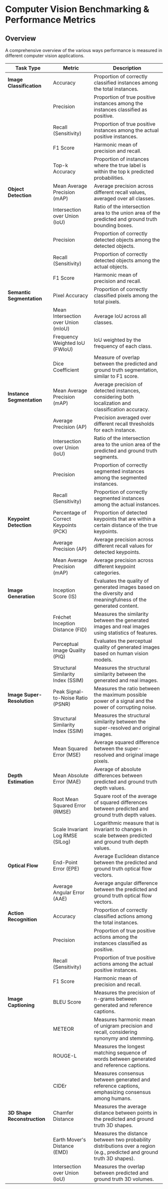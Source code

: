 # Computer Vision Benchmarking & Performance Metrics

## Overview 

A comprehensive overview of the various ways performance is measured in different computer vision applications.


| **Task Type**                | **Metric**                         | **Description**                                                                                               |
|------------------------------|------------------------------------|---------------------------------------------------------------------------------------------------------------|
| **Image Classification**     | Accuracy                           | Proportion of correctly classified instances among the total instances.                                       |
|                              | Precision                          | Proportion of true positive instances among the instances classified as positive.                             |
|                              | Recall (Sensitivity)               | Proportion of true positive instances among the actual positive instances.                                    |
|                              | F1 Score                           | Harmonic mean of precision and recall.                                                                        |
|                              | Top-k Accuracy                     | Proportion of instances where the true label is within the top k predicted probabilities.                     |
| **Object Detection**         | Mean Average Precision (mAP)       | Average precision across different recall values, averaged over all classes.                                  |
|                              | Intersection over Union (IoU)      | Ratio of the intersection area to the union area of the predicted and ground truth bounding boxes.            |
|                              | Precision                          | Proportion of correctly detected objects among the detected objects.                                          |
|                              | Recall (Sensitivity)               | Proportion of correctly detected objects among the actual objects.                                            |
|                              | F1 Score                           | Harmonic mean of precision and recall.                                                                        |
| **Semantic Segmentation**    | Pixel Accuracy                     | Proportion of correctly classified pixels among the total pixels.                                             |
|                              | Mean Intersection over Union (mIoU)| Average IoU across all classes.                                                                                |
|                              | Frequency Weighted IoU (FWIoU)     | IoU weighted by the frequency of each class.                                                                  |
|                              | Dice Coefficient                   | Measure of overlap between the predicted and ground truth segmentation, similar to F1 score.                  |
| **Instance Segmentation**    | Mean Average Precision (mAP)       | Average precision of detected instances, considering both localization and classification accuracy.           |
|                              | Average Precision (AP)             | Precision averaged over different recall thresholds for each instance.                                        |
|                              | Intersection over Union (IoU)      | Ratio of the intersection area to the union area of the predicted and ground truth segments.                  |
|                              | Precision                          | Proportion of correctly segmented instances among the segmented instances.                                    |
|                              | Recall (Sensitivity)               | Proportion of correctly segmented instances among the actual instances.                                       |
| **Keypoint Detection**       | Percentage of Correct Keypoints (PCK)| Proportion of detected keypoints that are within a certain distance of the true keypoints.                   |
|                              | Average Precision (AP)             | Average precision across different recall values for detected keypoints.                                      |
|                              | Mean Average Precision (mAP)       | Average precision across different keypoint categories.                                                       |
| **Image Generation**         | Inception Score (IS)               | Evaluates the quality of generated images based on the diversity and meaningfulness of the generated content.  |
|                              | Fréchet Inception Distance (FID)   | Measures the similarity between the generated images and real images using statistics of features.            |
|                              | Perceptual Image Quality (PIQ)     | Evaluates the perceptual quality of generated images based on human vision models.                            |
|                              | Structural Similarity Index (SSIM) | Measures the structural similarity between the generated and real images.                                     |
| **Image Super-Resolution**   | Peak Signal-to-Noise Ratio (PSNR)  | Measures the ratio between the maximum possible power of a signal and the power of corrupting noise.          |
|                              | Structural Similarity Index (SSIM) | Measures the structural similarity between the super-resolved and original images.                            |
|                              | Mean Squared Error (MSE)           | Average squared difference between the super-resolved and original image pixels.                              |
| **Depth Estimation**         | Mean Absolute Error (MAE)          | Average of absolute differences between predicted and ground truth depth values.                              |
|                              | Root Mean Squared Error (RMSE)     | Square root of the average of squared differences between predicted and ground truth depth values.            |
|                              | Scale Invariant Log RMSE (SILog)   | Logarithmic measure that is invariant to changes in scale between predicted and ground truth depth values.    |
| **Optical Flow**             | End-Point Error (EPE)              | Average Euclidean distance between the predicted and ground truth optical flow vectors.                       |
|                              | Average Angular Error (AAE)        | Average angular difference between the predicted and ground truth optical flow vectors.                       |
| **Action Recognition**       | Accuracy                           | Proportion of correctly classified actions among the total instances.                                         |
|                              | Precision                          | Proportion of true positive actions among the instances classified as positive.                               |
|                              | Recall (Sensitivity)               | Proportion of true positive actions among the actual positive instances.                                      |
|                              | F1 Score                           | Harmonic mean of precision and recall.                                                                        |
| **Image Captioning**         | BLEU Score                         | Measures the precision of n-grams between generated and reference captions.                                   |
|                              | METEOR                             | Measures harmonic mean of unigram precision and recall, considering synonymy and stemming.                    |
|                              | ROUGE-L                            | Measures the longest matching sequence of words between generated and reference captions.                     |
|                              | CIDEr                              | Measures consensus between generated and reference captions, emphasizing consensus among humans.              |
| **3D Shape Reconstruction**  | Chamfer Distance                   | Measures the average distance between points in the predicted and ground truth 3D shapes.                     |
|                              | Earth Mover's Distance (EMD)       | Measures the distance between two probability distributions over a region (e.g., predicted and ground truth 3D shapes). |
|                              | Intersection over Union (IoU)      | Measures the overlap between predicted and ground truth 3D volumes.                                           |
